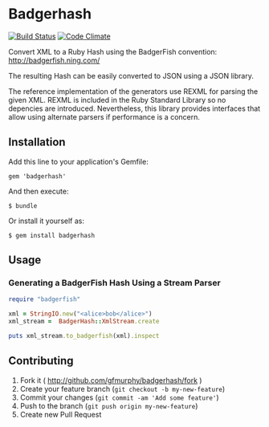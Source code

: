# Badgerhash
[![Build Status](https://travis-ci.org/gfmurphy/badgerhash.svg?branch=master)](https://travis-ci.org/gfmurphy/badgerhash)
[![Code Climate](https://codeclimate.com/github/gfmurphy/badgerhash.png)](https://codeclimate.com/github/gfmurphy/badgerhash)

Convert XML to a Ruby Hash using the BadgerFish convention: http://badgerfish.ning.com/

The resulting Hash can be easily converted to JSON using a JSON library.

The reference implementation of the generators use REXML for parsing the given
XML. REXML is included in the Ruby Standard Library so no depencies are
introduced. Nevertheless, this library provides interfaces that allow using
alternate parsers if performance is a concern.

## Installation

Add this line to your application's Gemfile:

    gem 'badgerhash'

And then execute:

    $ bundle

Or install it yourself as:

    $ gem install badgerhash

## Usage

### Generating a BadgerFish Hash Using a Stream Parser

```ruby
require "badgerfish"

xml = StringIO.new("<alice>bob</alice>")
xml_stream =  BadgerHash::XmlStream.create

puts xml_stream.to_badgerfish(xml).inspect
```

## Contributing

1. Fork it ( http://github.com/gfmurphy/badgerhash/fork )
2. Create your feature branch (`git checkout -b my-new-feature`)
3. Commit your changes (`git commit -am 'Add some feature'`)
4. Push to the branch (`git push origin my-new-feature`)
5. Create new Pull Request
